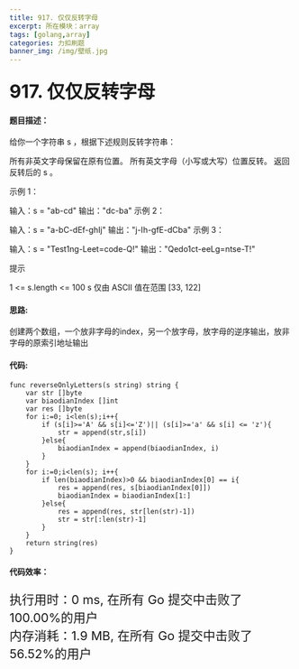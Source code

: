 ```yaml
---
title: 917. 仅仅反转字母
excerpt: 所在模块：array
tags: [golang,array]
categories: 力扣刷题
banner_img: /img/壁纸.jpg
---
```


### <font size=6px>917. 仅仅反转字母</font>

#### 题目描述：

给你一个字符串 s ，根据下述规则反转字符串：

所有非英文字母保留在原有位置。
所有英文字母（小写或大写）位置反转。
返回反转后的 s 。

 

示例 1：

输入：s = "ab-cd"
输出："dc-ba"
示例 2：

输入：s = "a-bC-dEf-ghIj"
输出："j-Ih-gfE-dCba"
示例 3：

输入：s = "Test1ng-Leet=code-Q!"
输出："Qedo1ct-eeLg=ntse-T!"


提示

1 <= s.length <= 100
s 仅由 ASCII 值在范围 [33, 122]

#### 思路:

创建两个数组，一个放非字母的index，另一个放字母，放字母的逆序输出，放非字母的原索引地址输出

#### 代码:

```golang
func reverseOnlyLetters(s string) string {
    var str []byte
    var biaodianIndex []int
    var res []byte
    for i:=0; i<len(s);i++{
        if (s[i]>='A' && s[i]<='Z')|| (s[i]>='a' && s[i] <= 'z'){
            str = append(str,s[i])
        }else{
            biaodianIndex = append(biaodianIndex, i)
        }
    }
    for i:=0;i<len(s); i++{
        if len(biaodianIndex)>0 && biaodianIndex[0] == i{
            res = append(res, s[biaodianIndex[0]])
            biaodianIndex = biaodianIndex[1:]
        }else{
            res = append(res, str[len(str)-1])
            str = str[:len(str)-1]
        }
    }
    return string(res)
}
```

#### 代码效率：

<p class="note note-primary"; style="font-size:22px">
   执行用时：0 ms, 在所有 Go 提交中击败了100.00%的用户<br>
   内存消耗：1.9 MB, 在所有 Go 提交中击败了56.52%的用户
</p>

